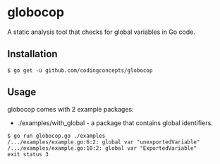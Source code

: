# globocop
A static analysis tool that checks for global variables in Go code.

## Installation

```
$ go get -u github.com/codingconcepts/globocop
```

## Usage

globocop comes with 2 example packages:

* ./examples/with_global - a package that contains global identifiers.
```
$ go run globocop.go ./examples
/.../examples/example.go:6:2: global var "unexportedVariable"
/.../examples/example.go:10:2: global var "ExportedVariable"
exit status 3
```
